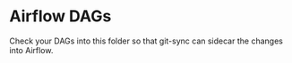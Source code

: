 # Airflow DAGs

Check your DAGs into this folder so that git-sync can sidecar the changes into Airflow.
